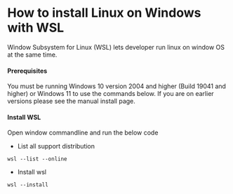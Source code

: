 # How to install Linux on Windows with WSL

Window Subsystem for Linux (WSL) lets developer run linux on window OS at the same time. 

#### Prerequisites
You must be running Windows 10 version 2004 and higher (Build 19041 and higher) or Windows 11 to use the commands below. If you are on earlier versions please see the manual install page.

#### Install WSL
Open window commandline and run the below code
* List all support distribution
```code
wsl --list --online
```
* Install wsl
```code
wsl --install
```


